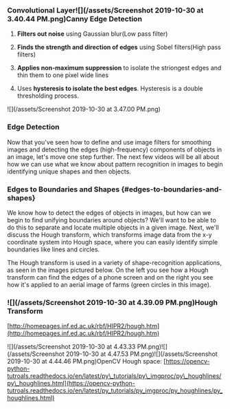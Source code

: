 ### Convolutional Layer![](/assets/Screenshot 2019-10-30 at 3.40.44 PM.png)Canny Edge Detection

1. **Filters out noise** using Gaussian blur\(Low pass filter\)

2. **Finds the strength and direction of edges** using Sobel filters\(High pass filters\)

3. **Applies non-maximum suppression** to isolate the striongest edges and thin them to one pixel wide lines

4. Uses **hysteresis to isolate the best edges**. Hysteresis is a double thresholding process.

![](/assets/Screenshot 2019-10-30 at 3.47.00 PM.png)

### Edge Detection

Now that you've seen how to define and use image filters for smoothing images and detecting the edges \(high-frequency\) components of objects in an image, let's move one step further. The next few videos will be all about how we can use what we know about pattern recognition in images to begin identifying unique shapes and then objects.

### Edges to Boundaries and Shapes {#edges-to-boundaries-and-shapes}

We know how to detect the edges of objects in images, but how can we begin to find unifying boundaries around objects? We'll want to be able to do this to separate and locate multiple objects in a given image. Next, we'll discuss the Hough transform, which transforms image data from the x-y coordinate system into Hough space, where you can easily identify simple boundaries like lines and circles.

The Hough transform is used in a variety of shape-recognition applications, as seen in the images pictured below. On the left you see how a Hough transform can find the edges of a phone screen and on the right you see how it's applied to an aerial image of farms \(green circles in this image\).

### ![](/assets/Screenshot 2019-10-30 at 4.39.09 PM.png)Hough Transform

[http://homepages.inf.ed.ac.uk/rbf/HIPR2/hough.htm](http://homepages.inf.ed.ac.uk/rbf/HIPR2/hough.htm)

![](/assets/Screenshot 2019-10-30 at 4.43.33 PM.png)![](/assets/Screenshot 2019-10-30 at 4.47.53 PM.png)![](/assets/Screenshot 2019-10-30 at 4.44.46 PM.png)OpenCV Hough space: [https://opencv-python-tutroals.readthedocs.io/en/latest/py\_tutorials/py\_imgproc/py\_houghlines/py\_houghlines.html](https://opencv-python-tutroals.readthedocs.io/en/latest/py_tutorials/py_imgproc/py_houghlines/py_houghlines.html)

